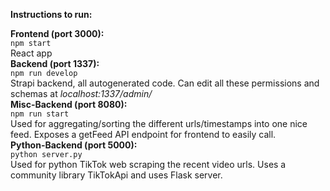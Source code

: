 **Instructions to run:** <br>

**Frontend (port 3000):** <br>
`npm start` <br>
React app <br>
**Backend (port 1337):** <br>
`npm run develop` <br>
Strapi backend, all autogenerated code. Can edit all these permissions and schemas at _localhost:1337/admin/_ <br>
**Misc-Backend (port 8080):** <br>
`npm run start` <br>
Used for aggregating/sorting the different urls/timestamps into one nice feed. Exposes a getFeed API endpoint for frontend to easily call. <br>
**Python-Backend (port 5000):** <br>
`python server.py` <br>
Used for python TikTok web scraping the recent video urls. Uses a community library TikTokApi and uses Flask server. <br>
